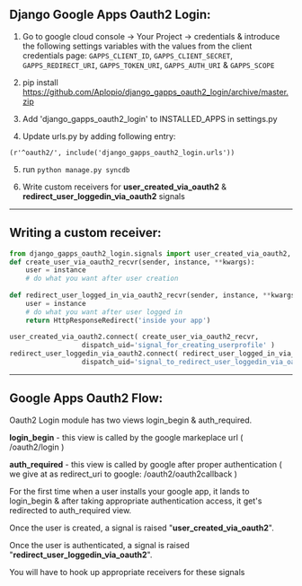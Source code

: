 Django Google Apps Oauth2 Login:
--------------------------------

1. Go to google cloud console -> Your Project -> credentials & introduce the following settings variables with the values from the client credentials page:
   `GAPPS_CLIENT_ID`,
   `GAPPS_CLIENT_SECRET`,
   `GAPPS_REDIRECT_URI`,
   `GAPPS_TOKEN_URI`,
   `GAPPS_AUTH_URI` &
   `GAPPS_SCOPE`

2. pip install https://github.com/Aplopio/django_gapps_oauth2_login/archive/master.zip


3. Add 'django_gapps_oauth2_login' to INSTALLED_APPS in settings.py
 
4. Update urls.py by adding following entry: 

  `(r'^oauth2/', include('django_gapps_oauth2_login.urls'))`

5. run `python manage.py syncdb`

6. Write custom receivers for <b>user_created_via_oauth2</b> & <b>redirect_user_loggedin_via_oauth2</b> signals

-----------------------------------------------------
Writing a custom receiver:
--------------------------
```python
from django_gapps_oauth2_login.signals import user_created_via_oauth2, redirect_user_loggedin_via_oauth2
def create_user_via_oauth2_recvr(sender, instance, **kwargs):
    user = instance
    # do what you want after user creation      
   
def redirect_user_logged_in_via_oauth2_recvr(sender, instance, **kwargs):
    user = instance
    # do what you want after user logged in
    return HttpResponseRedirect('inside your app')
   
user_created_via_oauth2.connect( create_user_via_oauth2_recvr, 
                  dispatch_uid='signal_for_creating_userprofile' )
redirect_user_loggedin_via_oauth2.connect( redirect_user_logged_in_via_oauth2_recvr,
                  dispatch_uid='signal_to_redirect_user_loggedin_via_oauth2' )
```
-----------------------------------------------------

Google Apps Oauth2 Flow:
------------------------
 
Oauth2 Login module has two views login_begin & auth_required.

<b>login_begin</b> - this view is called by the google markeplace url ( /oauth2/login )

<b>auth_required</b> - this view is called by google after proper authentication ( we give at as redirect_uri to google: /oauth2/oauth2callback )

For the first time when a user installs your google app, it lands to login_begin & after taking appropriate authentication access, it get's redirected to auth_required view.

Once the user is created, a signal is raised "<b>user_created_via_oauth2</b>".

Once the user is authenticated, a signal is raised "<b>redirect_user_loggedin_via_oauth2</b>".

You will have to hook up appropriate receivers for these signals





